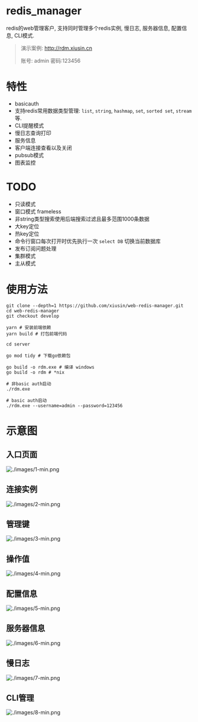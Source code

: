 # redis_manager #

redis的web管理客户, 支持同时管理多个redis实例, 慢日志, 服务器信息, 配置信息, CLI模式.

> 演示案例: http://rdm.xiusin.cn
>
> 账号: admin 密码:123456

# 特性 #

- basicauth
- 支持redis常用数据类型管理: `list`, `string`, `hashmap`, `set`, `sorted set`, `stream`等.
- CLI提醒模式
- 慢日志查询打印
- 服务信息
- 客户端连接查看以及关闭
- pubsub模式
- 图表监控

# TODO #
- 只读模式
- 窗口模式 frameless
- 非string类型搜索使用后端搜索过滤且最多范围1000条数据
- 大key定位
- 热key定位
- 命令行窗口每次打开时优先执行一次 `select DB` 切换当前数据库
- 发布订阅问题处理
- 集群模式
- 主从模式

# 使用方法 #
```shell
git clone --depth=1 https://github.com/xiusin/web-redis-manager.git
cd web-redis-manager
git checkout develop

yarn # 安装前端依赖
yarn build # 打包前端代码

cd server

go mod tidy # 下载go依赖包

go build -o rdm.exe # 编译 windows
go build -o rdm # *nix

# 非basic auth启动
./rdm.exe

# basic auth启动
./rdm.exe --username=admin --password=123456

```


# 示意图 #

## 入口页面 ##

![./images/1-min.png](./images/1-min.png)

## 连接实例 ##

![./images/2-min.png](./images/2-min.png)

## 管理键 ##

![./images/3-min.png](./images/3-min.png)

## 操作值 ##

![./images/4-min.png](./images/4-min.png)

## 配置信息 ##

![./images/5-min.png](./images/5-min.png)

## 服务器信息 ##

![./images/6-min.png](./images/6-min.png)

## 慢日志 ##

![./images/7-min.png](./images/7-min.png)

## CLI管理 ##

![./images/8-min.png](./images/8-min.png)
